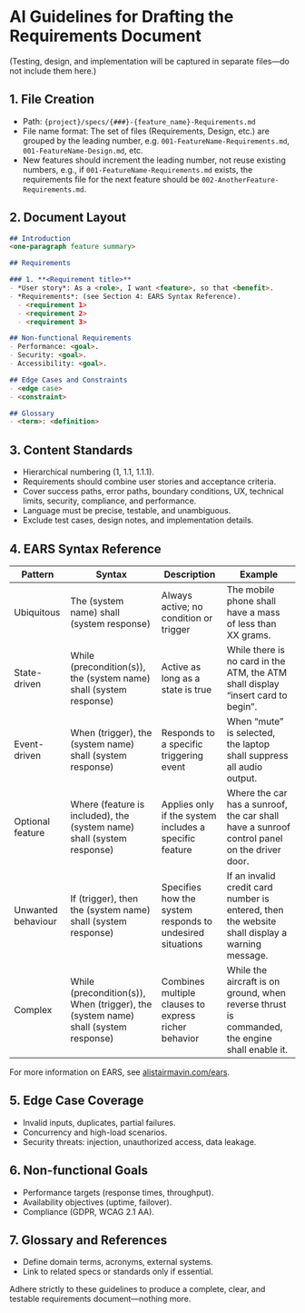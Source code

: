 # AI Guidelines for Drafting the Requirements Document

(Testing, design, and implementation will be captured in separate files—do not include them here.)

## 1. File Creation
* Path: `{project}/specs/{###}-{feature_name}-Requirements.md`
* File name format: The set of files (Requirements, Design, etc.) are grouped by the 
  leading number, e.g. `001-FeatureName-Requirements.md`, `001-FeatureName-Design.md`, etc.
* New features should increment the leading number, not reuse existing numbers, 
  e.g., if `001-FeatureName-Requirements.md` exists, the requirements file for the next feature should be `002-AnotherFeature-Requirements.md`.

## 2. Document Layout
```markdown
## Introduction
<one-paragraph feature summary>

## Requirements

### 1. **<Requirement title>**
- *User story*: As a <role>, I want <feature>, so that <benefit>.
- *Requirements*: (see Section 4: EARS Syntax Reference).
  - <requirement 1>
  - <requirement 2>
  - <requirement 3>

## Non-functional Requirements
- Performance: <goal>.
- Security: <goal>.
- Accessibility: <goal>.

## Edge Cases and Constraints
- <edge case>  
- <constraint>

## Glossary
- <term>: <definition>
```

## 3. Content Standards
* Hierarchical numbering (1, 1.1, 1.1.1).
* Requirements should combine user stories and acceptance criteria.
* Cover success paths, error paths, boundary conditions, UX, technical limits, security, compliance, and performance.
* Language must be precise, testable, and unambiguous.
* Exclude test cases, design notes, and implementation details.

## 4. EARS Syntax Reference

| Pattern              | Syntax                                                        | Description                                         | Example                                                                                   |
|----------------------|--------------------------------------------------------------|-----------------------------------------------------|-------------------------------------------------------------------------------------------|
| Ubiquitous           | The (system name) shall (system response)                    | Always active; no condition or trigger              | The mobile phone shall have a mass of less than XX grams.                                 |
| State-driven         | While (precondition(s)), the (system name) shall (system response) | Active as long as a state is true                   | While there is no card in the ATM, the ATM shall display “insert card to begin”.          |
| Event-driven         | When (trigger), the (system name) shall (system response)    | Responds to a specific triggering event             | When “mute” is selected, the laptop shall suppress all audio output.                      |
| Optional feature     | Where (feature is included), the (system name) shall (system response) | Applies only if the system includes a specific feature | Where the car has a sunroof, the car shall have a sunroof control panel on the driver door.|
| Unwanted behaviour   | If (trigger), then the (system name) shall (system response) | Specifies how the system responds to undesired situations | If an invalid credit card number is entered, then the website shall display a warning message. |
| Complex              | While (precondition(s)), When (trigger), the (system name) shall (system response) | Combines multiple clauses to express richer behavior | While the aircraft is on ground, when reverse thrust is commanded, the engine shall enable it. |

For more information on EARS, see [alistairmavin.com/ears](https://alistairmavin.com/ears/).

## 5. Edge Case Coverage
* Invalid inputs, duplicates, partial failures.
* Concurrency and high-load scenarios.
* Security threats: injection, unauthorized access, data leakage.

## 6. Non-functional Goals
* Performance targets (response times, throughput).
* Availability objectives (uptime, failover).
* Compliance (GDPR, WCAG 2.1 AA).

## 7. Glossary and References
* Define domain terms, acronyms, external systems.
* Link to related specs or standards only if essential.

Adhere strictly to these guidelines to produce a complete, clear, and testable requirements document—nothing more.